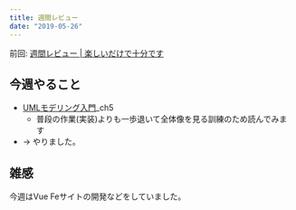 ```yaml
---
title: 週間レビュー
date: "2019-05-26"
---
```


前回: [週間レビュー | 楽しいだけで十分です](https://yinm.info/20190519/)

## 今週やること
- [UMLモデリング入門](https://www.amazon.co.jp/UML%E3%83%A2%E3%83%87%E3%83%AA%E3%83%B3%E3%82%B0%E5%85%A5%E9%96%80-%E5%85%90%E7%8E%89-%E5%85%AC%E4%BF%A1/dp/4822283585)_ch5
  - 普段の作業(実装)よりも一歩退いて全体像を見る訓練のため読んでみます
- -> やりました。

## 雑感
今週はVue Feサイトの開発などをしていました。
